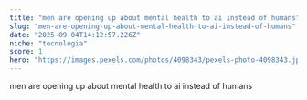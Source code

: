 ```yaml
---
title: "men are opening up about mental health to ai instead of humans"
slug: "men-are-opening-up-about-mental-health-to-ai-instead-of-humans"
date: "2025-09-04T14:12:57.226Z"
niche: "tecnologia"
score: 1
hero: "https://images.pexels.com/photos/4098343/pexels-photo-4098343.jpeg?auto=compress&cs=tinysrgb&fit=crop&h=627&w=1200&auto=compress&cs=tinysrgb&w=1024&h=576&fit=crop"
---
```


men are opening up about mental health to ai instead of humans
